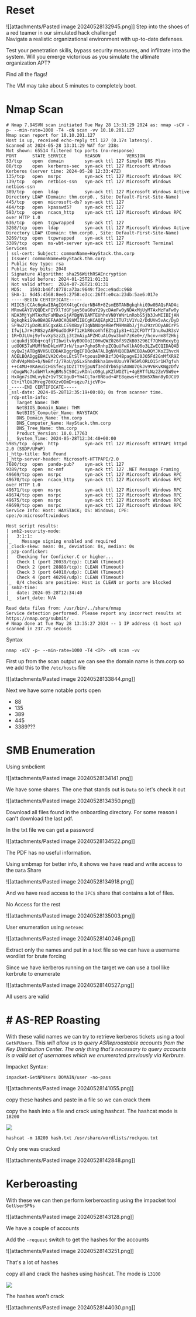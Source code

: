 
# Reset

![[attachments/Pasted image 20240528132945.png]]
Step into the shoes of a red teamer in our simulated hack challenge!   
Navigate a realistic organizational environment with up-to-date defenses. 

Test your penetration skills, bypass security measures, and infiltrate into the system. Will you emerge victorious as you simulate the ultimate organization APT?

Find all the flags!

The VM may take about 5 minutes to completely boot.

# Nmap Scan


```shell
# Nmap 7.94SVN scan initiated Tue May 28 13:31:29 2024 as: nmap -sCV -p- --min-rate=1000 -T4 -oN scan -vv 10.10.201.127
Nmap scan report for 10.10.201.127
Host is up, received echo-reply ttl 127 (0.17s latency).
Scanned at 2024-05-28 13:31:29 WAT for 238s
Not shown: 65514 filtered tcp ports (no-response)
PORT      STATE SERVICE       REASON          VERSION
53/tcp    open  domain        syn-ack ttl 127 Simple DNS Plus
88/tcp    open  kerberos-sec  syn-ack ttl 127 Microsoft Windows Kerberos (server time: 2024-05-28 12:33:47Z)
135/tcp   open  msrpc         syn-ack ttl 127 Microsoft Windows RPC
139/tcp   open  netbios-ssn   syn-ack ttl 127 Microsoft Windows netbios-ssn
389/tcp   open  ldap          syn-ack ttl 127 Microsoft Windows Active Directory LDAP (Domain: thm.corp0., Site: Default-First-Site-Name)
445/tcp   open  microsoft-ds? syn-ack ttl 127
464/tcp   open  kpasswd5?     syn-ack ttl 127
593/tcp   open  ncacn_http    syn-ack ttl 127 Microsoft Windows RPC over HTTP 1.0
636/tcp   open  tcpwrapped    syn-ack ttl 127
3268/tcp  open  ldap          syn-ack ttl 127 Microsoft Windows Active Directory LDAP (Domain: thm.corp0., Site: Default-First-Site-Name)
3269/tcp  open  tcpwrapped    syn-ack ttl 127
3389/tcp  open  ms-wbt-server syn-ack ttl 127 Microsoft Terminal Services
| ssl-cert: Subject: commonName=HayStack.thm.corp
| Issuer: commonName=HayStack.thm.corp
| Public Key type: rsa
| Public Key bits: 2048
| Signature Algorithm: sha256WithRSAEncryption
| Not valid before: 2024-01-25T21:01:31
| Not valid after:  2024-07-26T21:01:31
| MD5:   1593:b46f:8770:a73a:9649:f3ec:e9ad:c968
| SHA-1: 9d45:4568:8ee5:2758:e3cc:26ff:e0ca:23db:5ae6:017e
| -----BEGIN CERTIFICATE-----
| MIIC5jCCAc6gAwIBAgIQYX4tgCrderNB4R+8ZsmEBTANBgkqhkiG9w0BAQsFADAc
| MRowGAYDVQQDExFIYXlTdGFjay50aG0uY29ycDAeFw0yNDAxMjUyMTAxMzFaFw0y
| NDA3MjYyMTAxMzFaMBwxGjAYBgNVBAMTEUhheVN0YWNrLnRobS5jb3JwMIIBIjAN
| BgkqhkiG9w0BAQEFAAOCAQ8AMIIBCgKCAQEApK21ITU7iV1Yu2/DdUVw5vAc/DyD
| SF9w27iyDoRL85CgxAkLCE9XBxyT3qNbNUqeRBefM9MmBbJ/jYu29zrDOyA8CrP5
| IfwjLJrHcM8SzyABPGudOdRFf1zKbR0coVhfEZtgIy81+412CFDTYf3nuXwJR3sV
| 1R+DJLUmj9yfvvXpSzzZLj3t2mAiyAPZHCuALOyw3bmh7zKe0+//hcnvrm8f2Hkj
| ucqukdj9Dbq+cqfjTIbwitvkyB9OOoII0HwQWZ026f39ZkB03296If7QMnRexyEg
| udOOK57aMUMfNmDkLmVFJrN/txa+7ghoSRnhpZCQuUFwXlkAO6o3LZwECQIDAQAB
| oyQwIjATBgNVHSUEDDAKBggrBgEFBQcDATALBgNVHQ8EBAMCBDAwDQYJKoZIhvcN
| AQELBQADggEBACVA2CvbsLEtSlT+tpousDWKBzfJQ4BpagvEJ0JO5Fd2GnMfXR9Z
| Oh4V4pMmb+b/NeBfrJ/7RoU/pSLxGhnd8kha1mv4UouY97H5WlORLO15r1H7gfvh
| ++C4MU+XKAeuiCHGSfecy1DZITt9jpuNf3eddYb65pSAUWU7QkJv9V6KvKNgzDfV
| nQogWNc7sdbHYlxHgBMs5CS0CivROnlcO9gLpKZlWOZTi+4gERTfLNz2ZeVSW9e+
| HxXgn7sOWLvybZ+1vTSCUguD+Ym4CLTor8N8ud+4FE8qews+EBBm5XNmn8yDJCU9
| Ct+iYlQVJMreg70HXzvODmD+sqzu7ijcVFo=
|_-----END CERTIFICATE-----
|_ssl-date: 2024-05-28T12:35:19+00:00; 0s from scanner time.
| rdp-ntlm-info: 
|   Target_Name: THM
|   NetBIOS_Domain_Name: THM
|   NetBIOS_Computer_Name: HAYSTACK
|   DNS_Domain_Name: thm.corp
|   DNS_Computer_Name: HayStack.thm.corp
|   DNS_Tree_Name: thm.corp
|   Product_Version: 10.0.17763
|_  System_Time: 2024-05-28T12:34:40+00:00
5985/tcp  open  http          syn-ack ttl 127 Microsoft HTTPAPI httpd 2.0 (SSDP/UPnP)
|_http-title: Not Found
|_http-server-header: Microsoft-HTTPAPI/2.0
7680/tcp  open  pando-pub?    syn-ack ttl 127
9389/tcp  open  mc-nmf        syn-ack ttl 127 .NET Message Framing
49669/tcp open  msrpc         syn-ack ttl 127 Microsoft Windows RPC
49670/tcp open  ncacn_http    syn-ack ttl 127 Microsoft Windows RPC over HTTP 1.0
49671/tcp open  msrpc         syn-ack ttl 127 Microsoft Windows RPC
49674/tcp open  msrpc         syn-ack ttl 127 Microsoft Windows RPC
49675/tcp open  msrpc         syn-ack ttl 127 Microsoft Windows RPC
49699/tcp open  msrpc         syn-ack ttl 127 Microsoft Windows RPC
Service Info: Host: HAYSTACK; OS: Windows; CPE: cpe:/o:microsoft:windows

Host script results:
| smb2-security-mode: 
|   3:1:1: 
|_    Message signing enabled and required
|_clock-skew: mean: 0s, deviation: 0s, median: 0s
| p2p-conficker: 
|   Checking for Conficker.C or higher...
|   Check 1 (port 20039/tcp): CLEAN (Timeout)
|   Check 2 (port 28889/tcp): CLEAN (Timeout)
|   Check 3 (port 64010/udp): CLEAN (Timeout)
|   Check 4 (port 40298/udp): CLEAN (Timeout)
|_  0/4 checks are positive: Host is CLEAN or ports are blocked
| smb2-time: 
|   date: 2024-05-28T12:34:40
|_  start_date: N/A

Read data files from: /usr/bin/../share/nmap
Service detection performed. Please report any incorrect results at https://nmap.org/submit/ .
# Nmap done at Tue May 28 13:35:27 2024 -- 1 IP address (1 host up) scanned in 237.79 seconds
```

Syntax

```shell
nmap -sCV -p- --min-rate=1000 -T4 <IP> -oN scan -vv
```

First up from the scan output we can see the domain name is thm.corp so we add this to the `/etc/hosts` file

![[attachments/Pasted image 20240528133844.png]]

Next we have some notable ports open

- 88
- 135
- 389
- 445
- 3389???
# SMB Enumeration

Using smbclient 

![[attachments/Pasted image 20240528134141.png]]

We have some shares. The one that stands out is `Data` so let's check it out

![[attachments/Pasted image 20240528134350.png]]

Download all files found in the onboarding directory. For some reason i can't download the last pdf.

In the txt file we can get a password

![[attachments/Pasted image 20240528134522.png]]

The PDF has no useful information.

Using smbmap for better info, it shows we have read and write access to the `Data` Share

![[attachments/Pasted image 20240528134918.png]]

And we have read access to the `IPC$` share that contains a lot of files.

No Access for the rest

![[attachments/Pasted image 20240528135003.png]]

User enumeration using `netexec`

![[attachments/Pasted image 20240528140246.png]]

Extract only the names and put in a text file so we can have a username wordlist for brute forcing

Since we have kerberos running on the target we can use a tool like kerbrute to enumerate 

![[attachments/Pasted image 20240528140527.png]]

All users are valid

#  # AS-REP Roasting

With these valid names we can try to retrieve kerberos tickets using a tool `GetNPUsers`. This _will allow us to query ASReproastable accounts from the Key Distribution Center. The only thing that’s necessary to query accounts is a valid set of usernames which we enumerated previously via Kerbrute._

Impacket Syntax:

```shell
impacket-GetNPUsers DOMAIN/user -no-pass
```

![[attachments/Pasted image 20240528141055.png]]

copy these hashes and paste in a file so we can crack them

copy the hash into a file and crack using hashcat. The hashcat mode is `18200`

![](https://deusx7.github.io/Posts/THM/Writeups/VulnNet_Roasted/attachments/20240524114731.png)

```shell
hashcat -m 18200 hash.txt /usr/share/wordlists/rockyou.txt
```

Only one was cracked

![[attachments/Pasted image 20240528142848.png]]

# Kerberoasting

With these we can then perform kerberoasting using the impacket tool `GetUserSPNs`

![[attachments/Pasted image 20240528143128.png]]

We have a couple of accounts

Add the `-request` switch to get the hashes for the accounts

![[attachments/Pasted image 20240528143251.png]]

That's a lot of hashes

copy all and crack the hashes using hashcat. The mode is `13100`

![](https://deusx7.github.io/Posts/THM/Writeups/VulnNet_Roasted/attachments/20240524122934.png)

The hashes won't crack 

![[attachments/Pasted image 20240528144030.png]]